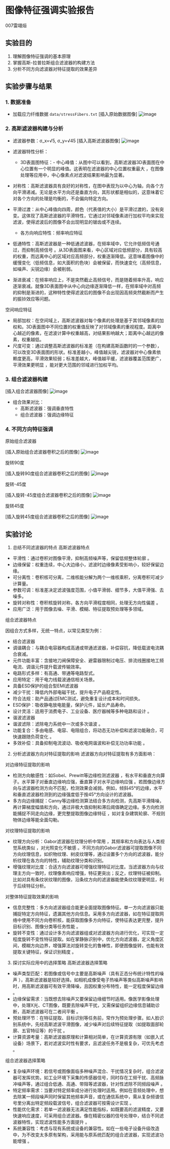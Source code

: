 # 图像特征强调实验报告
007雷翊烜
## 实验目的
1. 理解图像特征强调的基本原理
2. 掌握高斯-拉普拉斯组合滤波器的构建方法
3. 分析不同方向滤波器对特征提取的效果差异
## 实验步骤与结果
### 1. 数据准备
- 加载应力纤维数据 `data/stressFibers.txt`
[插入原始数据图像]
 ![image](https://github.com/user-attachments/assets/4cd5d18f-8d18-4a88-9cf9-adcbadefbdeb)

### 2. 高斯滤波器构建与分析
- 滤波器参数：σ_x=√5, σ_y=√45
[插入高斯滤波器图像]
![image](https://github.com/user-attachments/assets/78023507-dda7-44a5-96e6-df4337932851)

- 滤波器特性分析：
  - 3D表面图特征：- 中心峰值：从图中可以看到，高斯滤波器3D表面图在中心位置有一个明显的峰值。这表明在滤波器的中心位置权重最大 ，在图像处理等应用中，中心像素点对滤波结果影响最为显著。
- 对称性：高斯滤波器具有良好的对称性，在图中表现为以中心为轴，向各个方向平滑递减。无论是水平方向还是垂直方向，其形状都是相似的，这意味着它对各个方向的处理是均衡的，不会偏向特定方向。
- 平滑过渡：从中心峰值向四周，颜色（代表值的大小）是平滑过渡的，没有突变。这体现了高斯滤波器的平滑特性，它通过对邻域像素进行加权平均来实现滤波，使得滤波后的图像不会出现明显的锯齿或不连续。
  - 各方向响应特性：频率响应特征
 
- 低通特性：高斯滤波器是一种低通滤波器，在频率域中，它允许低频信号通过，而抑制高频信号 。从3D表面图来看，中心区域对应低频部分，具有较高的权重，而远离中心的区域对应高频部分，权重逐渐降低。这意味着图像中的缓慢变化（低频信息，如大面积的色块）会被保留，而快速变化（高频信息，如噪声、尖锐边缘）会被削弱。
- 渐进衰减：在频率响应上，不是突然截止高频信号，而是随着频率升高，响应逐渐衰减。就像3D表面图中从中心向边缘逐渐降低一样，在频率域中对高频的抑制是渐进的，这种特性使得滤波后的图像不会出现因高频突然截断而产生的振铃效应等问题。
 
空间响应特征
 
- 局部加权：在空间域上，高斯滤波器对每个像素的处理是基于其邻域像素的加权和。3D表面图中不同位置的权重值反映了对邻域像素的重视程度。距离中心越近的像素，在滤波计算中权重越高，对结果影响越大；距离中心越远的像素，权重越低。
- 尺度可变：通过调整高斯滤波器的标准差（在构建高斯函数时的一个参数），可以改变3D表面图的形状。标准差越小，峰值越尖锐，滤波器对中心像素依赖度更高，平滑效果较弱；标准差越大，峰值越平缓，滤波器覆盖范围更广，平滑效果更明显 ，能对更大范围的邻域进行加权平均。
### 3. 组合滤波器构建
[插入组合滤波器图像]
![image](https://github.com/user-attachments/assets/6c0575b9-6dd7-4c30-856d-0a0fd2009eea)

- 组合效果对比：
  - 高斯滤波器：强调垂直特性
  - 组合滤波器：强调边缘特征

### 4. 不同方向特征强调 

原始组合滤波器

[插入原始组合滤波器卷积之后的图像]
![image](https://github.com/user-attachments/assets/5b472761-3e6f-42d7-9824-00559631bfbf)

旋转90度

[插入旋转90度组合滤波器卷积之后的图像]
![image](https://github.com/user-attachments/assets/0ef5b3e2-f32e-4c5b-a7b0-3f949b14c555)

旋转-45度

[插入旋转-45度组合滤波器卷积之后的图像]
![image](https://github.com/user-attachments/assets/ffbeb2a0-5e05-46f7-a196-a86b623f9058)

旋转45度

[插入旋转45度组合滤波器卷积之后的图像]
![image](https://github.com/user-attachments/assets/34ac94e3-9162-4e7d-b0c9-19e5b16de25c)

## 实验讨论
1. 总结不同滤波器的特点
   高斯滤波器特点
 
- 平滑性：通过卷积对图像平滑，抑制高频噪声等，保留低频整体轮廓 。
- 边缘保留：权重连续，中心大边缘小，滤波时边缘像素受影响小，较好保留边缘。
- 可分离性：卷积核可分离，二维核能分解为两个一维核乘积，分离卷积可减少计算量。
- 参数可调：标准差决定滤波强度范围，小值平滑弱、细节多，大值平滑强、去噪多。
- 旋转对称性：卷积核旋转对称，各方向平滑程度相同，处理无方向性偏差 。
- 应用广泛：用于图像去噪、平滑、模糊、特征提取预处理等多领域。
 
组合滤波器特点
 
因组合方式多样，无统一特点，以常见类型为例：
 
- 结合滤波器
- 调谐耦合：与耦合电容器构成高通或带通滤波器，补偿容抗，降低载波电流耦合衰减。
- 元件功能丰富：含接地刀闸保障安全、避雷器限制过电压、排流线圈接地工频电流、调谐元件提升载波传输效率。
- 电路形式多样：有高通、带通等电路型式。
- 应用特定：用于电力线载波通信相关场景。
- 具备ESD保护的组合型EMI滤波器
- 减少干扰：降低内外部电磁干扰，提升电子产品稳定性。
- 符合法规：助产品通过EMC测试，避免重复设计成本和时间损失。
- ESD保护：吸收静电放电能量，保护元件，延长产品寿命。
- 设计灵活：适用于消费电子、工业设备、医疗器械等多种电路和设计 。
- 谐波滤波器
- 谐波滤除：滤除电力系统中一次或多次谐波 。
- 功能复合：多由电感、电容、电阻组合，将动态无功补偿和滤波功能融合，可快速跟随负荷变化 。
- 多效补偿：具备抑制电流波动、吸收电网谐波和补偿无功功率功能 。
2. 分析滤波器方向对特征提取的影响
  滤波器方向对特征提取有多方面影响：
 
对边缘特征提取的影响
 
- 检测方向敏感性：如Sobel、Prewitt等边缘检测滤波器 ，有水平和垂直方向算子。水平算子对垂直边缘响应强，垂直算子对水平边缘响应强 。若图像边缘方向与滤波器检测方向不匹配，检测效果会减弱。例如，倾斜45°的边缘，水平和垂直滤波器检测到的边缘强度低于按45°方向设计的滤波器。
- 多方向边缘捕捉：Canny等边缘检测算法结合多方向检测，先高斯平滑降噪，再计算梯度幅值和方向，通过非极大值抑制和滞后阈值确定边缘。多方向检测能捕捉不同走向边缘，更完整提取图像边缘特征 ，如对复杂建筑轮廓、不规则物体边缘等能全面勾勒。
 
对纹理特征提取的影响
 
- 纹理方向分析：Gabor滤波器在纹理分析中常用 ，其频率和方向表达与人类视觉系统类似 ，对光照变化不敏感 。不同方向的Gabor滤波器可提取图像不同方向纹理信息，如织物纹理、树皮纹理等，通过设置多个方向的滤波器，能分析纹理在各方向的特性，辅助纹理分类和识别。
- 增强纹理对比度：合适方向滤波器可增强纹理特征对比度。当滤波器方向与纹理主方向一致时，纹理像素响应增强，特征更突出；反之，纹理特征被抑制。比如对具有条纹状纹理的图像，沿条纹方向的滤波器能使条纹纹理更明显，利于后续特征分析。
 
对整体特征提取效果的影响
 
- 信息完整性：多方向滤波器组合能更全面提取图像特征。单一方向滤波器只能捕捉特定方向特征，遗漏其他方向信息。采用多方向滤波器，如在特征提取网络中使用不同方向卷积核，能获取图像多方向特征，使特征表达更完整，提升目标识别、图像分类等任务性能 。
- 旋转不变性：通过设计多方向滤波器组或对滤波器方向进行优化，可实现一定程度旋转不变性特征提取。如在掌静脉识别中，优化方向滤波器，定义角度区间，模糊方向边界，增强算法对旋转变化的鲁棒性，即便图像旋转，也能有效提取关键特征，保证识别精度 。
3. 探讨实际应用中的选择策略
  高斯滤波器选择策略
 
- 噪声类型匹配：若图像或信号中主要是高斯噪声（具有正态分布统计特性的噪声 ），高斯滤波器是较好选择。如相机成像受电子热噪声等类似高斯噪声影响时，用高斯滤波器可有效平滑降噪，且因权重分布特性，能一定程度保留边缘 。
- 边缘保留需求：当既想去除噪声又要保留边缘细节时适用。像医学影像处理中，处理X光、CT图像，既要去除噪声干扰，又需保留组织边缘信息辅助诊断，高斯滤波器可在二者间平衡 。
- 预处理环节：在特征提取、目标识别等任务前，常作为预处理步骤。如人脸识别系统中，先经高斯滤波平滑图像，减少噪声对后续特征提取（如提取面部轮廓、五官特征等）的干扰 。
- 计算资源考量：高斯滤波器原理和计算相对简单，在计算资源有限（如嵌入式设备）场景下，若对滤波实时性有要求，且滤波任务不是极复杂，可优先考虑 。
 
组合滤波器选择策略
 
- 复杂噪声环境：若信号或图像面临多种噪声混合、干扰情况复杂时，组合滤波器可发挥优势。如工业环境下采集的传感器信号，同时存在工频干扰、高频脉冲噪声等，通过组合低通、高通、带阻等滤波器，针对性滤除不同频段噪声 。
- 特定频率需求：当要对特定频率成分进行处理时适用。例如在音频处理中，想去除某一频段噪声同时保留其他频率声音，或在通信系统中，需从复杂频谱信号里分离出特定频段载波信号，组合滤波器可按需设计实现 。
- 性能优化需求：若单一滤波器无法满足性能指标，如既要高的滤波精度，又要快速响应速度，可采用组合滤波器。像在精密仪器的信号处理中，结合不同滤波器特性，实现滤波性能多方面提升 。
- 系统兼容性：考虑与现有系统或设备的兼容性。如在一些电子设备升级改造中，为不改变太多原有架构，采用能与原系统匹配的组合滤波器，实现滤波功能增强 。
